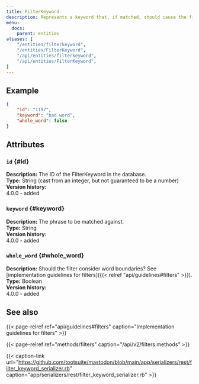 ```yaml
---
title: FilterKeyword
description: Represents a keyword that, if matched, should cause the filter action to be taken.
menu:
  docs:
    parent: entities
aliases: [
	"/entities/filterkeyword",
	"/entities/FilterKeyword",
	"/api/entities/filterkeyword",
	"/api/entities/FilterKeyword",
]
---
```


## Example

```json
{
	"id": "1197",
	"keyword": "bad word",
	"whole_word": false
}
```

## Attributes

### `id` {#id}

**Description:** The ID of the FilterKeyword in the database.\
**Type:** String (cast from an integer, but not guaranteed to be a number)\
**Version history:**\
4.0.0 - added

### `keyword` {#keyword}

**Description:** The phrase to be matched against.\
**Type:** String\
**Version history:**\
4.0.0 - added

### `whole_word` {#whole_word}

**Description:** Should the filter consider word boundaries? See [implementation guidelines for filters]({{< relref "api/guidelines#filters" >}}).\
**Type:** Boolean\
**Version history:**\
4.0.0 - added

## See also

{{< page-relref ref="api/guidelines#filters" caption="Implementation guidelines for filters" >}}

{{< page-relref ref="methods/filters" caption="/api/v2/filters methods" >}}

{{< caption-link url="https://github.com/tootsuite/mastodon/blob/main/app/serializers/rest/filter_keyword_serializer.rb" caption="app/serializers/rest/filter_keyword_serializer.rb" >}}
